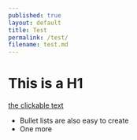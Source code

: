 ```yaml
---
published: true
layout: default
title: Test
permalink: /test/
filename: test.md
---
```


# This is a H1

[the clickable text](http://xlson.com/)

* Bullet lists are also easy to create
* One more
